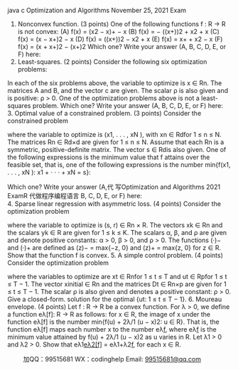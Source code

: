 java c
Optimization and Algorithms
November 25, 2021
Exam
1. Nonconvex function. (3 points) One of the following functions f : R → R is not convex:
(A) f(x) = (x2 − x)+ − x
(B) f(x) = − ((x+))2 + x2 + x
(C) f(x) = (x − x+)2 − x
(D) f(x) = ((x+))2 − x2 + x
(E) f(x) = x+ + x2 − x
(F) f(x) = (x + x+)2 − (x+)2
Which one?
Write your answer (A, B, C, D, E, or F) here:                                      
2. Least-squares. (2 points) Consider the following six optimization problems:

In each of the six problems above, the variable to optimize is x ∈ Rn. The matrices A and B, and the vector c are given. The scalar ρ is also given and is positive: ρ > 0.
One of the optimization problems above is not a least-squares problem.
Which one?
Write your answer (A, B, C, D, E, or F) here:                              
3. Optimal value of a constrained problem. (3 points) Consider the constrained problem

where the variable to optimize is (x1, . . . , xN ), with xn ∈ Rdfor 1 ≤ n ≤ N. The matrices Rn ∈ Rd×d are given for 1 ≤ n ≤ N. Assume that each Rn is a symmetric, positive-definite matrix. The vector s ∈ Rdis also given.
One of the following expressions is the minimum value that f attains over the feasible set, that is, one of the following expressions is the number min{f(x1, . . . , xN ): x1 + · · · + xN = s}:

Which one?
Write your answer (A,代 写Optimization and Algorithms 2021 ExamR
代做程序编程语言 B, C, D, E, or F) here:                              
4. Sparse linear regression with asymmetric loss. (4 points) Consider the optimization problem

where the variable to optimize is (s, r) ∈ Rn × R. The vectors xk ∈ Rn and the scalars yk ∈ R are given for 1 ≤ k ≤ K. The scalars α, β, and ρ are given and denote positive constants: α > 0, β > 0, and ρ > 0. The functions (·)− and (·)+ are defined as (z)− = max{−z, 0} and (z)+ = max{z, 0} for z ∈ R.
Show that the function f is convex.
5. A simple control problem. (4 points) Consider the optimization problem

where the variables to optimize are xt ∈ Rnfor 1 ≤ t ≤ T and ut ∈ Rpfor 1 ≤ t ≤ T − 1. The vector xinitial ∈ Rn and the matrices Dt ∈ Rn×p are given for 1 ≤ t ≤ T − 1. The scalar ρ is also given and denotes a positive constant: ρ > 0.
Give a closed-form. solution for the optimal {ut: 1 ≤ t ≤ T − 1}.
6. Moureau envelope. (4 points) Let f : R → R be a convex function. For λ > 0, we define a function eλ[f]: R → R as follows: for x ∈ R, the image of x under the function eλ[f] is the number min{f(u) + 2λ/1 (u − x)2: u ∈ R}.
That is, the function eλ[f] maps each number x to the number eλ[f](x), where eλ[f](x) is the minimum value attained by f(u) + 2λ/1 (u − x)2 as u varies in R.
Let λ1 > 0 and λ2 > 0. Show that
eλ1[eλ2[f]](x) = eλ1+λ2[f](x),
for each x ∈ R.



         
加QQ：99515681  WX：codinghelp  Email: 99515681@qq.com
